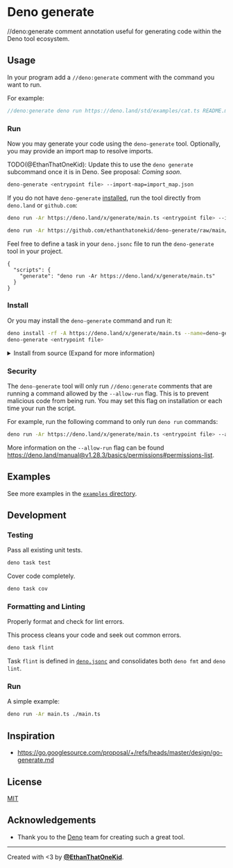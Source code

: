 # Deno generate

//deno:generate comment annotation useful for generating code within the Deno
tool ecosystem.

## Usage

In your program add a `//deno:generate` comment with the command you want to
run.

For example:

```ts
//deno:generate deno run https://deno.land/std/examples/cat.ts README.md
```

### Run

Now you may generate your code using the `deno-generate` tool. Optionally, you
may provide an import map to resolve imports.

TODO(@EthanThatOneKid): Update this to use the `deno generate` subcommand once
it is in Deno. See proposal: _Coming soon_.

```sh
deno-generate <entrypoint file> --import-map=import_map.json
```

If you do not have `deno-generate` [installed](#install), run the tool directly
from `deno.land` or `github.com`:

```sh
deno run -Ar https://deno.land/x/generate/main.ts <entrypoint file> --import-map=import_map.json
```

```sh
deno run -Ar https://github.com/ethanthatonekid/deno-generate/raw/main/main.ts <entrypoint file> --import-map=import_map.json
```

Feel free to define a task in your `deno.jsonc` file to run the `deno-generate`
tool in your project.

```jsonc
{
  "scripts": {
    "generate": "deno run -Ar https://deno.land/x/generate/main.ts"
  }
}
```

### Install

Or you may install the `deno-generate` command and run it:

```sh
deno install -rf -A https://deno.land/x/generate/main.ts --name=deno-generate
deno-generate <entrypoint file>
```

<details>
<summary>
Install from source
(Expand for more information)
</summary>

```sh
git clone https://github.com/ethanthatonekid/deno-generate.git
cd deno-generate
deno install -rf -A main.ts --name=deno-generate
```

</details>

### Security

The `deno-generate` tool will only run `//deno:generate` comments that are
running a command allowed by the `--allow-run` flag. This is to prevent
malicious code from being run. You may set this flag on installation or each
time your run the script.

For example, run the following command to only run `deno run` commands:

```sh
deno run -Ar https://deno.land/x/generate/main.ts <entrypoint file> --allow-run=deno
```

More information on the `--allow-run` flag can be found
<https://deno.land/manual@v1.28.3/basics/permissions#permissions-list>.

## Examples

See more examples in the [`examples` directory](examples).

## Development

### Testing

Pass all existing unit tests.

```bash
deno task test
```

Cover code completely.

```bash
deno task cov
```

### Formatting and Linting

Properly format and check for lint errors.

This process cleans your code and seek out common errors.

```bash
deno task flint
```

Task `flint` is defined in [`deno.jsonc`](deno.jsonc) and consolidates both
`deno fmt` and `deno lint`.

### Run

A simple example:

```sh
deno run -Ar main.ts ./main.ts
```

## Inspiration

- <https://go.googlesource.com/proposal/+/refs/heads/master/design/go-generate.md>

## License

[MIT](LICENSE)

## Acknowledgements

- Thank you to the [Deno](https://deno.land) team for creating such a great
  tool.

---

Created with <3 by [**@EthanThatOneKid**](https://etok.codes/).
